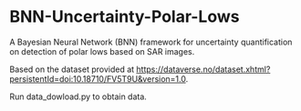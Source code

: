# BNN-Uncertainty-Polar-Lows
A Bayesian Neural Network (BNN) framework for uncertainty quantification on detection of polar lows based on SAR images. 

Based on the dataset provided at https://dataverse.no/dataset.xhtml?persistentId=doi:10.18710/FV5T9U&version=1.0.

Run data_dowload.py to obtain data.
